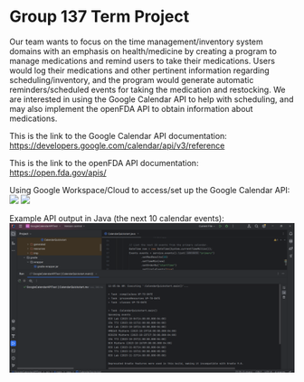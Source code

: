 # Group 137 Term Project
Our team wants to focus on the time management/inventory system domains with an emphasis on health/medicine by creating a program to manage medications and remind users to take their medications. Users would log their medications and other pertinent information regarding scheduling/inventory, and the program would generate automatic reminders/scheduled events for taking the medication and restocking. We are interested in using the Google Calendar API to help with scheduling, and may also implement the openFDA API to obtain information about medications.

This is the link to the Google Calendar API documentation: https://developers.google.com/calendar/api/v3/reference

This is the link to the openFDA API documentation: https://open.fda.gov/apis/

Using Google Workspace/Cloud to access/set up the Google Calendar API:
![](C:\Users\danie\Pictures\google_workspace_API_instructions.png)
![](C:\Users\danie\Pictures\google_cloud_API_screenshot.png)

Example API output in Java (the next 10 calendar events):
![](google_calendar_API_java_output.png)
